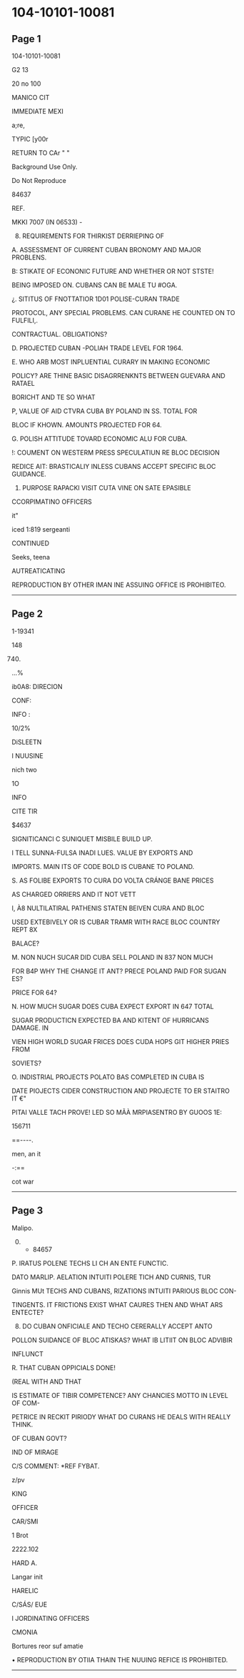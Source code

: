 # 104-10101-10081

## Page 1

104-10101-10081

G2 13

20 по 100

MANICO CIT

IMMEDIATE MEXI

a;re,

TYPIC [y00r

RETURN TO CAr " "

Background Use Only.

Do Not Reproduce

84637

REF.

MKKI 7007 (IN 06533) -

8. REQUIREMENTS FOR THIRKIST DERRIEPING OF

A. ASSESSMENT OF CURRENT CUBAN BRONOMY AND MAJOR PROBLENS.

B: STIKATE OF ECONONIC FUTURE AND WHETHER OR NOT STSTE!

BEING IMPOSED ON. CUBANS CAN BE MALE TU #OGA.

¿. SITITUS OF FNOTTATIOR 1D01 POLISE-CURAN TRADE

PROTOCOL, ANY SPECIAL PROBLEMS. CAN CURANE HE COUNTED ON TO FULFILI,.

CONTRACTUAL. OBLIGATIONS?

D. PROJECTED CUBAN -POLIAH TRADE LEVEL FOR 1964.

E. WHO ARB MOST INPLUENTIAL CURARY IN MAKING ECONOMIC

POLICY? ARE THINE BASIC DISAGRRENKNTS BETWEEN GUEVARA AND RATAEL

BORICHT AND TE SO WHAT

P, VALUE OF AID CTVRA CUBA BY POLAND IN SS. TOTAL FOR

BLOC IF KHOWN. AMOUNTS PROJECTED FOR 64.

G. POLISH ATTITUDE TOVARD ECONOMIC ALU FOR CUBA.

!: COUMENT ON WESTERM PRESS SPECULATIUN RE BLOC DECISION

REDICE AIT: BRASTICALIY INLESS CUBANS ACCEPT SPECIFIC BLOC GUIDANCE.

1. PURPOSE RAPACKI VISIT CUTA VINE ON SATE EPASIBLE

CCORPIMATINO OFFICERS

it"

iced 1:819 sergeanti

CONTINUED

Seeks, teena

AUTREATICATING

REPRODUCTION BY OTHER IMAN INE ASSUING OFFICE IS PROHIBITEO.

---

## Page 2

1-19341

148

740)

...%

ib0A8: DIRECION

CONF:

INFO :

10/2%

DiSLEETN

I NUUSINE

nich two

1O

INFO

CITE TIR

$4637

SIGNITICANCI C SUNIQUET MISBILE BUILD UP.

I TELL SUNNA-FULSA INADI LUES. VALUE BY EXPORTS AND

IMPORTS. MAIN ITS OF CODE BOLD IS CUBANE TO POLAND.

S. AS FOLIBE EXPORTS TO CURA DO VOLTA CRÁNGE BANE PRICES

AS CHARGED ORRIERS AND IT NOT VETT

I, À8 NULTILATIRAL PATHENIS STATEN BEIVEN CURA AND BLOC

USED EXTEBIVELY OR IS CUBAR TRAMR WITH RACE BLOC COUNTRY REPT 8X

BALACE?

M. NON NUCH SUCAR DID CUBA SELL POLAND IN 837 NON MUCH

FOR B4P WHY THE CHANGE IT ANT? PRECE POLAND PAID FOR SUGAN ES?

PRICE FOR 64?

N. HOW MUCH SUGAR DOES CUBA EXPECT EXPORT IN 647 TOTAL

SUGAR PRODUCTICN EXPECTED BA AND KITENT OF HURRICANS DAMAGE. IN

VIEN HIGH WORLD SUGAR FRICES DOES CUDA HOPS GIT HIGHER PRIES FROM

SOVIETS?

O. INDISTRIAL PROJECTS POLATO BAS COMPLETED IN CUBA IS

DATE PIOJECTS CIDER CONSTRUCTION AND PROJECTE TO ER STAITRO IT €"

PITAI VALLE TACH PROVE! LED SO MÃÀ MRPIASENTRO BY GUOOS 1E:

156711

==----.

men, an it

-:==

cot war

---

## Page 3

Malipo.

0. + 84657

P. IRATUS POLENE TECHS LI CH AN ENTE FUNCTIC.

DATO MARLIP. AELATION INTUITI POLERE TICH AND CURNIS, TUR

Ginnis MUt TECHS AND CUBANS, RIZATIONS INTUITI PARIOUS BLOC CON-

TINGENTS. IT FRICTIONS EXIST WHAT CAURES THEN AND WHAT ARS ENTECTE?

8. DO CUBAN ONFICIALE AND TECHO CERERALLY ACCEPT ANTO

POLLON SUIDANCE OF BLOC ATISKAS? WHAT IB LITIIT ON BLOC ADVIBIR

INFLUNCT

R. THAT CUBAN OPPICIALS DONE!

(REAL WITH AND THAT

IS ESTIMATE OF TIBIR COMPETENCE? ANY CHANCIES MOTTO IN LEVEL OF COM-

PETRICE IN RECKIT PIRIODY WHAT DO CURANS HE DEALS WITH REALLY THINK.

OF CUBAN GOVT?

IND OF MIRAGE

C/S COMMENT: *REF FYBAT.

z/pv

KING

OFFICER

CAR/SMI

1 Brot

2222.102

HARD A.

Langar init

HARELIC

C/SÁS/ EUE

I JORDINATING OFFICERS

CMONIA

Bortures reor suf amatie

• REPRODUCTION BY OTIIA THAIN THE NUUING REFICE IS PROHIBITED.

---

